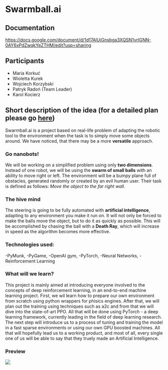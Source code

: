 # Swarmball.ai
## Documentation
https://docs.google.com/document/d/1d17AlUiGnsbga3XQSN1vrIGNN-0AY6xPdZwqkYeZTHM/edit?usp=sharing
## Participants
* Maria Korkuć
* Wioletta Kurek
* Wojciech Korzybski
* Patryk Radoń (Team Leader)
* Karol Kocierz

## Short description of the idea (for a detailed plan please go [here](https://github.com/Heecatee/Swarmball/blob/master/detailed_plan.md))

Swarmball.ai is a project based on real-life  problem of adapting the robotic tool to the environment when the task is to simply move some objects around. We have noticed, that there may be a more **versatile** approach.

### Go nanobots!

We will be working on a simplified problem using only **two dimensions**. Instead of one robot, we will be using the **swarm of small balls** with an ability to move right or left. The environment will be a bumpy plane full of obstacles, generated randomly or created by an evil human user. Their task is defined as follows: *Move the object to the far right wall.*

### The hive mind

The steering is going to be fully automated with **artificial intelligence**, adapting to any environment you make it run on. It will not only be forced to make the balls move the object, but to do it as quickly as possible. This will be accomplished by chasing the ball with a **Death Ray**, which will increase in speed as the algorithm becomes more effective.


### Technologies used:
  -PyMunk, 
  -PyGame, 
  -OpenAI gym, 
  -PyTorch, 
  -Neural Networks, 
  -Reinforcement Learning
 
### What will we learn?

This project is mainly aimed at introducing everyone involved to the concepts of deep reinforcement learning, in an end-to-end machine learning project. First, we wil learn how to prepare our own environment from  scratch using python wrappers for phisics engines. After that, we will plan out the training using techniques such as a2c and from that we will dive into the  state-of-art PPO. All that will be done using PyTorch - a deep learning framework, currently leading in the field of deep learning research.
The next step will introduce us to a process of tuning and training the model in a fast sparse environments or using our own GPU boosted machines. All that will hopefully lead us to a working product, and most of all, every single one of us will be able to say that they truely made an Artificial Intelligence.

### Preview
![](https://i.imgur.com/waH6dxF.gif)

